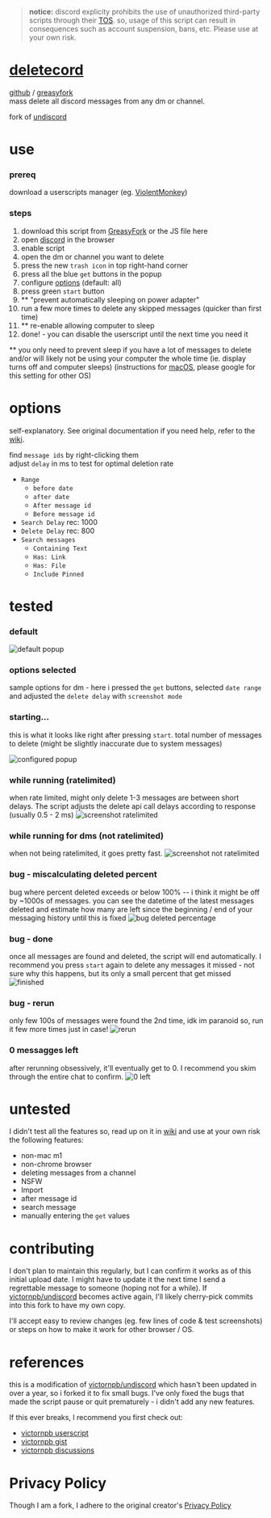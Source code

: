 > **notice:** discord explicity prohibits the use of unauthorized third-party scripts through their [TOS](https://discord.com/terms). so, usage of this script can result in consequences such as account suspension, bans, etc. Please use at your own risk. 

# [deletecord](https://bekkibau.github.io/deletecord) 

[github](https://github.com/bekkibau/deletecord) / [greasyfork](https://greasyfork.org/en/scripts/518587-deletcord-delete-all-messages-in-a-discord-channel-or-dm-mass-deletion)   
mass delete all discord messages from any dm or channel.  

fork of [undiscord](https://github.com/victornpb/undiscord)


# use
### prereq
download a userscripts manager (eg. [ViolentMonkey](https://violentmonkey.github.io))
### steps
1. download this script from [GreasyFork](https://greasyfork.org/en/scripts/518587-deletcord-delete-all-messages-in-a-discord-channel-or-dm-mass-deletion) or the JS file here
2. open [discord](https://discord.com/app) in the browser
3. enable script
4. open the dm or channel you want to delete
5. press the new `trash icon` in top right-hand corner
6. press all the blue `get` buttons in the popup
7. configure [options](#options) (default: all)
8. press green `start` button
9. ** "prevent automatically sleeping on power adapter" 
10. run a few more times to delete any skipped messages (quicker than first time) 
11. ** re-enable allowing computer to sleep
12. done! - you can disable the userscript until the next time you need it

** you only need to prevent sleep if you have a lot of messages to delete and/or will likely not be using your computer the whole time (ie. display turns off and computer sleeps) (instructions for [macOS](https://support.apple.com/en-ca/guide/mac-help/mchle41a6ccd/mac), please google for this setting for other OS) 

# options
self-explanatory. See original documentation if you need help, refer to the [wiki](https://github.com/bekkibau/deketecord/wiki).

find `message ids` by right-clicking them  
adjust `delay` in ms to test for optimal deletion rate 
- `Range`
    - `before date`
    - `after date`
    - `After message id`
    - `Before message id`  
- `Search Delay` rec: 1000
- `Delete Delay` rec: 800
- `Search messages`
    - `Containing Text`  
    - `Has: Link`
    - `Has: File`
    - `Include Pinned`

# tested
### default
![default popup](img/default.png)

### options selected
sample options for dm - here i pressed the `get` buttons, selected `date range` and adjusted the `delete delay` with `screenshot mode`

### starting...
this is what it looks like right after pressing `start`. total number of messages to delete (might be slightly inaccurate due to system messages)

![configured popup](img/config.png)

### while running (ratelimited)

when rate limited, might only delete 1-3 messages are between short delays. The script adjusts the delete api call delays according to  response (usually 0.5 - 2 ms) 
![screenshot ratelimited](img/ratelimited.png)

### while running for dms (not ratelimited)
when not being ratelimited, it goes pretty fast.
![screenshot not ratelimited](img/not_ratelimited.png)

### bug - miscalculating deleted percent
bug where percent deleted exceeds or below 100% -- i think it might be off by ~1000s of messages. you can see the datetime of the latest messages deleted and estimate how many are left since the beginning / end of your messaging history until this is fixed 
![bug deleted percentage](img/bug_100.png)

### bug - done
once all messages are found and deleted, the script will end automatically. I recommend you press `start` again to delete any messages it missed - not sure why this happens, but its only a small percent that get missed
![finished](img/done.png)

### bug - rerun
only few 100s of messages were found the 2nd time, idk im paranoid so, run it few more times just in case!
![rerun](img/rerun.png)

### 0 messagges left
after rerunning obsessively, it'll eventually get to 0. I recommend you skim through the entire chat to confirm.
![0 left](img/0.png)

# untested
I didn't test all the features so, read up on it in [wiki](https://github.com/bekkibau/deletecord/wiki) and use at your own risk the following features:
- non-mac m1
- non-chrome browser
- deleting messages from a channel
- NSFW
- Import
- after message id
- search message
- manually entering the `get` values

# contributing
I don't plan to maintain this regularly, but I can confirm it works as of this initial upload date. I might have to update it the next time I send a regrettable message to someone (hoping not for a while). If [victornpb/undiscord](https://github.com/victornpb/undiscord) becomes active again, I'll likely cherry-pick commits into this fork to have my own copy. 

I'll accept easy to review changes (eg. few lines of code & test screenshots) or steps on how to make it work for other browser / OS.

# references

this is a modification of [victornpb/undiscord](https://github.com/victornpb/undiscord) which hasn't been updated in over a year, so i forked it to fix small bugs. I've only fixed the bugs that made the script pause or quit prematurely - i didn't add any new features.

If this ever breaks, I recommend you first check out: 
- [victornpb userscript](https://greasyfork.org/en/scripts/406540-undiscord)
- [victornpb gist](https://gist.github.com/victornpb/135f5b346dea4decfc8f63ad7d9cc182)
- [victornpb discussions](https://github.com/victornpb/undiscord/discussions)

# Privacy Policy
Though I am a fork, I adhere to the original creator's [Privacy Policy](https://github.com/bekkibau/deletecord/wiki/Security-Policy)
